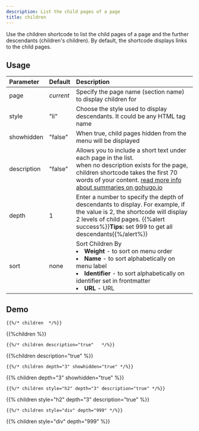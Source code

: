 ```yaml
---
description: List the child pages of a page
title: children
---
```


Use the children shortcode to list the child pages of a page and the further descendants (children's children). By default, the shortcode displays links to the child pages.

## Usage

| Parameter | Default | Description |
|:--|:--|:--|
| page | _current_ | Specify the page name (section name) to display children for |
| style | "li" | Choose the style used to display descendants. It could be any HTML tag name |
| showhidden | "false" | When true, child pages hidden from the menu will be displayed |
| description  | "false" | Allows you to include a short text under each page in the list.<br/>when no description exists for the page, children shortcode takes the first 70 words of your content. [read more info about summaries on gohugo.io](https://gohugo.io/content/summaries/)  |
| depth | 1 | Enter a number to specify the depth of descendants to display. For example, if the value is 2, the shortcode will display 2 levels of child pages. {{%alert success%}}**Tips:** set 999 to get all descendants{{%/alert%}}|
| sort | none | Sort Children By<br><li><strong>Weight</strong> - to sort on menu order</li><li><strong>Name</strong> - to sort alphabetically on menu label</li><li><strong>Identifier</strong> - to sort alphabetically on identifier set in frontmatter</li><li><strong>URL</strong> - URL</li> |



## Demo

	{{%/* children  */%}}

{{%children %}}

	{{%/* children description="true"   */%}}

{{%children description="true"   %}}

	{{%/* children depth="3" showhidden="true" */%}}

{{% children depth="3" showhidden="true" %}}

	{{%/* children style="h2" depth="3" description="true" */%}}

{{% children style="h2" depth="3" description="true" %}}

	{{%/* children style="div" depth="999" */%}}

{{% children style="div" depth="999" %}}







